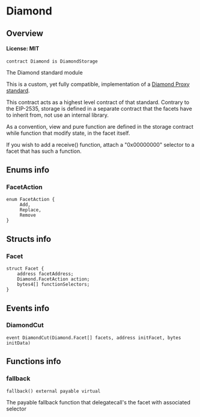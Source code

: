# Diamond

## Overview

#### License: MIT

```solidity
contract Diamond is DiamondStorage
```

The Diamond standard module

This is a custom, yet fully compatible, implementation of a [Diamond Proxy standard](https://eips.ethereum.org/EIPS/eip-2535).

This contract acts as a highest level contract of that standard. Contrary to the EIP-2535, storage
is defined in a separate contract that the facets have to inherit from, not use an internal library.

As a convention, view and pure function are defined in the storage contract while function that modify state, in
the facet itself.

If you wish to add a receive() function, attach a "0x00000000" selector to a facet that has such a function.
## Enums info

### FacetAction

```solidity
enum FacetAction {
	 Add,
	 Replace,
	 Remove
}
```


## Structs info

### Facet

```solidity
struct Facet {
	address facetAddress;
	Diamond.FacetAction action;
	bytes4[] functionSelectors;
}
```


## Events info

### DiamondCut

```solidity
event DiamondCut(Diamond.Facet[] facets, address initFacet, bytes initData)
```


## Functions info

### fallback

```solidity
fallback() external payable virtual
```

The payable fallback function that delegatecall's the facet with associated selector